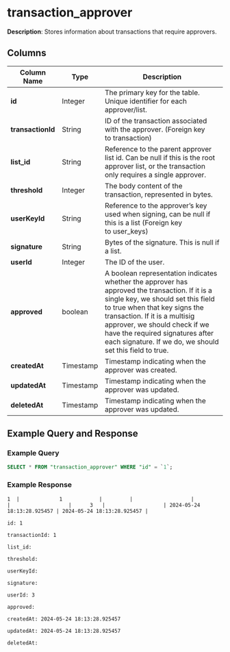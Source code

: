 # transaction_approver
**Description**: Stores information about transactions that require approvers.

## Columns

| Column Name       | Type       | Description                                                                                                                                  |
|-------------------|------------|----------------------------------------------------------------------------------------------------------------------------------------------|
| **id**            | Integer    | The primary key for the table. Unique identifier for each approver/list.                                                                     |           
| **transactionId** | String     | ID of the transaction associated with the approver. (Foreign key to transaction)                                                            |
| **list_id**       | String     | Reference to the parent approver list id. Can be null if this is the root approver list, or the transaction only requires a single approver. |
| **threshold**     | Integer    | The body content of the transaction, represented in bytes.                                                                                   |
| **userKeyId**     | String     |  Reference to the approver’s key used when signing, can be null if this is a list (Foreign key to user_keys)                                 |
| **signature**     | String     | Bytes of the signature. This is null if a list.                                                                                              |
| **userId**        | Integer    | The ID of the user.                                                                                                                          |
| **approved**      | boolean    | A boolean representation indicates whether the approver has approved the transaction. If it is a single key, we should set this field to true when that key signs the transaction. If it is a multisig approver, we should check if we have the required signatures after each signature. If we do, we should set this field to true.                                      |
| **createdAt**     | Timestamp  | Timestamp indicating when the approver was created.                                                                                          |
| **updatedAt**     | Timestamp  | Timestamp indicating when the approver was updated.                                                                                          |
| **deletedAt**     | Timestamp  | Timestamp indicating when the approver was updated.                                                                                          |

## Example Query and Response

### Example Query
```sql
SELECT * FROM "transaction_approver" WHERE "id" = `1`;
```

### Example Response

```
1  |             1            |         |                   |                   |                   |      3   |                   | 2024-05-24 18:13:28.925457 | 2024-05-24 18:13:28.925457 |
```

```
id: 1

transactionId: 1

list_id:

threshold:

userKeyId:

signature:

userId: 3

approved:

createdAt: 2024-05-24 18:13:28.925457

updatedAt: 2024-05-24 18:13:28.925457

deletedAt:

```

